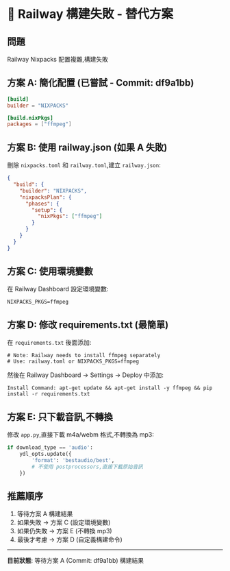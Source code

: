# 🔧 Railway 構建失敗 - 替代方案

## 問題
Railway Nixpacks 配置複雜,構建失敗

## 方案 A: 簡化配置 (已嘗試 - Commit: df9a1bb)
```toml
[build]
builder = "NIXPACKS"

[build.nixPkgs]
packages = ["ffmpeg"]
```

## 方案 B: 使用 railway.json (如果 A 失敗)

刪除 `nixpacks.toml` 和 `railway.toml`,建立 `railway.json`:

```json
{
  "build": {
    "builder": "NIXPACKS",
    "nixpacksPlan": {
      "phases": {
        "setup": {
          "nixPkgs": ["ffmpeg"]
        }
      }
    }
  }
}
```

## 方案 C: 使用環境變數

在 Railway Dashboard 設定環境變數:
```
NIXPACKS_PKGS=ffmpeg
```

## 方案 D: 修改 requirements.txt (最簡單)

在 `requirements.txt` 後面添加:
```
# Note: Railway needs to install ffmpeg separately
# Use: railway.toml or NIXPACKS_PKGS=ffmpeg
```

然後在 Railway Dashboard → Settings → Deploy 中添加:
```
Install Command: apt-get update && apt-get install -y ffmpeg && pip install -r requirements.txt
```

## 方案 E: 只下載音訊,不轉換

修改 `app.py`,直接下載 m4a/webm 格式,不轉換為 mp3:

```python
if download_type == 'audio':
    ydl_opts.update({
        'format': 'bestaudio/best',
        # 不使用 postprocessors,直接下載原始音訊
    })
```

## 推薦順序

1. 等待方案 A 構建結果
2. 如果失敗 → 方案 C (設定環境變數)
3. 如果仍失敗 → 方案 E (不轉換 mp3)
4. 最後才考慮 → 方案 D (自定義構建命令)

---

**目前狀態**: 等待方案 A (Commit: df9a1bb) 構建結果
